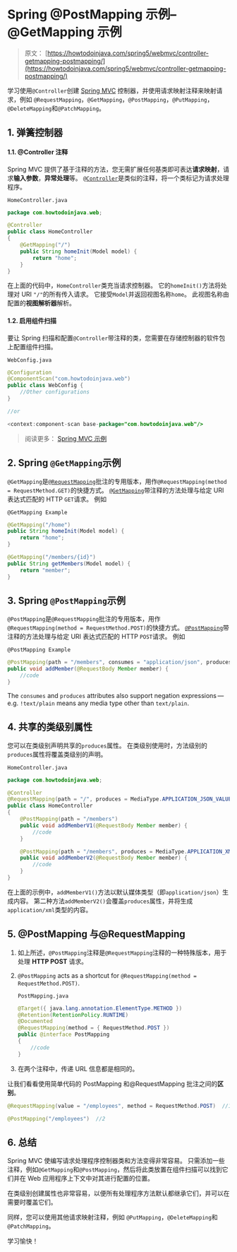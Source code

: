 # Spring @PostMapping 示例– @GetMapping 示例

> 原文： [https://howtodoinjava.com/spring5/webmvc/controller-getmapping-postmapping/](https://howtodoinjava.com/spring5/webmvc/controller-getmapping-postmapping/)

学习使用`@Controller`创建 [Spring MVC](https://howtodoinjava.com/spring-mvc-tutorial/) 控制器，并使用请求映射注释来映射请求，例如 `@RequestMapping`，`@GetMapping`，`@PostMapping`，`@PutMapping`，`@DeleteMapping`和`@PatchMapping`。

## 1\. 弹簧控制器

#### 1.1. @Controller 注释

Spring MVC 提供了基于注释的方法，您无需扩展任何基类即可表达**请求映射**，请求**输入参数**，**异常处理**等。 [`@Controller`](https://docs.spring.io/spring/docs/current/javadoc-api/org/springframework/stereotype/Controller.html)是类似的注释，将一个类标记为请求处理程序。

`HomeController.java`

```java
package com.howtodoinjava.web;

@Controller
public class HomeController 
{
	@GetMapping("/")
	public String homeInit(Model model) {
		return "home";
	}
}

```

在上面的代码中，`HomeController`类充当请求控制器。 它的`homeInit()`方法将处理对 URI `"/"`的所有传入请求。 它接受`Model`并返回视图名称`home`。 此视图名称由配置的**视图解析器**解析。

#### 1.2. 启用组件扫描

要让 Spring 扫描和配置`@Controller`带注释的类，您需要在存储控制器的软件包上配置组件扫描。

`WebConfig.java`

```java
@Configuration
@ComponentScan("com.howtodoinjava.web")
public class WebConfig {
	//Other configurations
}

//or

<context:component-scan base-package="com.howtodoinjava.web"/>

```

> 阅读更多： [Spring MVC 示例](https://howtodoinjava.com/spring5/webmvc/spring5-mvc-hibernate5-example/)

## 2\. Spring `@GetMapping`示例

`@GetMapping`是[`@RequestMapping`](https://docs.spring.io/spring/docs/current/javadoc-api/org/springframework/web/bind/annotation/RequestMapping.html)批注的专用版本，用作`@RequestMapping(method = RequestMethod.GET)`的快捷方式。 [`@GetMapping`](https://docs.spring.io/spring/docs/current/javadoc-api/org/springframework/web/bind/annotation/GetMapping.html)带注释的方法处理与给定 URI 表达式匹配的 HTTP `GET`请求。 例如

`@GetMapping Example`

```java
@GetMapping("/home")
public String homeInit(Model model) {
	return "home";
}

@GetMapping("/members/{id}")
public String getMembers(Model model) {
	return "member";
}

```

## 3\. Spring `@PostMapping`示例

`@PostMapping`是`@RequestMapping`批注的专用版本，用作`@RequestMapping(method = RequestMethod.POST)`的快捷方式。 [`@PostMapping`](https://docs.spring.io/spring/docs/current/javadoc-api/org/springframework/web/bind/annotation/PostMapping.html)带注释的方法处理与给定 URI 表达式匹配的 HTTP `POST`请求。 例如

`@PostMapping Example`

```java
@PostMapping(path = "/members", consumes = "application/json", produces = "application/json")
public void addMember(@RequestBody Member member) {
	//code
}

```

The `consumes` and `produces` attributes also support negation expressions — e.g. `!text/plain` means any media type other than `text/plain`.

## 4\. 共享的类级别属性

您可以在类级别声明共享的`produces`属性。 在类级别使用时，方法级别的`produces`属性将覆盖类级别的声明。

`HomeController.java`

```java
package com.howtodoinjava.web;

@Controller
@RequestMapping(path = "/", produces = MediaType.APPLICATION_JSON_VALUE)
public class HomeController 
{
	@PostMapping(path = "/members")
	public void addMemberV1(@RequestBody Member member) {
		//code
	}

	@PostMapping(path = "/members", produces = MediaType.APPLICATION_XML_VALUE)
	public void addMemberV2(@RequestBody Member member) {
		//code
	}
}

```

在上面的示例中，`addMemberV1()`方法以默认媒体类型（即`application/json`）生成内容。 第二种方法`addMemberV2()`会覆盖`produces`属性，并将生成`application/xml`类型的内容。

## 5\. @PostMapping 与@RequestMapping

1.  如上所述，`@PostMapping`注释是`@RequestMapping`注释的一种特殊版本，用于处理 **HTTP POST** 请求。
2.  `@PostMapping` acts as a shortcut for `@RequestMapping(method = RequestMethod.POST)`.

    `PostMapping.java`

    ```java
    @Target({ java.lang.annotation.ElementType.METHOD })
    @Retention(RetentionPolicy.RUNTIME)
    @Documented
    @RequestMapping(method = { RequestMethod.POST })
    public @interface PostMapping 
    {
        //code
    }

    ```

3.  在两个注释中，传递 URL 信息都是相同的。

让我们看看使用简单代码的 PostMapping 和@RequestMapping 批注之间的**区别**。

```java
@RequestMapping(value = "/employees", method = RequestMethod.POST)	//1

@PostMapping("/employees")	//2

```

## 6\. 总结

Spring MVC 使编写请求处理程序控制器类和方法变得非常容易。 只需添加一些注释，例如`@GetMapping`和`@PostMapping`，然后将此类放置在组件扫描可以找到它们并在 Web 应用程序上下文中对其进行配置的位置。

在类级别创建属性也非常容易，以便所有处理程序方法默认都继承它们，并可以在需要时覆盖它们。

同样，您可以使用其他请求映射注释，例如 `@PutMapping`，`@DeleteMapping`和`@PatchMapping`。

学习愉快！